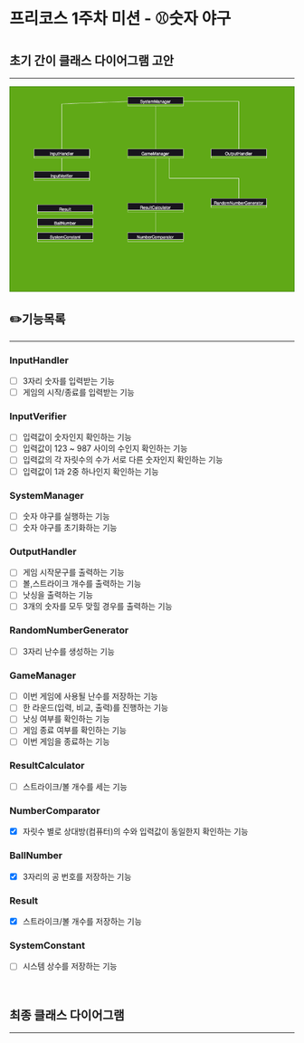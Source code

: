# 프리코스 1주차 미션 - ⚾️숫자 야구

## 초기 간이 클래스 다이어그램 고안

---

![클래스다이어그램v1.png](images%2F%ED%81%B4%EB%9E%98%EC%8A%A4%EB%8B%A4%EC%9D%B4%EC%96%B4%EA%B7%B8%EB%9E%A8v1.png)

## ✏️기능목록

---
### InputHandler
-[ ] 3자리 숫자를 입력받는 기능
-[ ] 게임의 시작/종료를 입력받는 기능

### InputVerifier
-[ ] 입력값이 숫자인지 확인하는 기능
-[ ] 입력값이 123 ~ 987 사이의 수인지 확인하는 기능
-[ ] 입력값의 각 자릿수의 수가 서로 다른 숫자인지 확인하는 기능
-[ ] 입력값이 1과 2중 하나인지 확인하는 기능

### SystemManager
-[ ] 숫자 야구를 실행하는 기능
-[ ] 숫자 야구를 초기화하는 기능

### OutputHandler
-[ ] 게임 시작문구를 출력하는 기능
-[ ] 볼,스트라이크 개수를 출력하는 기능
-[ ] 낫싱을 출력하는 기능
-[ ] 3개의 숫자를 모두 맞힐 경우를 출력하는 기능

### RandomNumberGenerator
-[ ] 3자리 난수를 생성하는 기능

### GameManager
-[ ] 이번 게임에 사용될 난수를 저장하는 기능
-[ ] 한 라운드(입력, 비교, 출력)를 진행하는 기능
-[ ] 낫싱 여부를 확인하는 기능
-[ ] 게임 종료 여부를 확인하는 기능
-[ ] 이번 게임을 종료하는 기능

### ResultCalculator
-[ ] 스트라이크/볼 개수를 세는 기능

### NumberComparator
-[x] 자릿수 별로 상대방(컴퓨터)의 수와 입력값이 동일한지 확인하는 기능


### BallNumber
-[x] 3자리의 공 번호를 저장하는 기능

### Result
-[x] 스트라이크/볼 개수를 저장하는 기능

### SystemConstant
-[ ] 시스템 상수를 저장하는 기능


<br>

## 최종 클래스 다이어그램

---